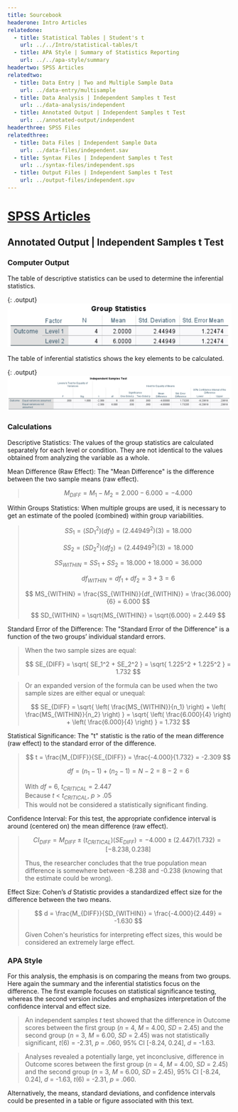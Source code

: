```yaml
---
title: Sourcebook
headerone: Intro Articles
relatedone:
  - title: Statistical Tables | Student's t
    url: ../../Intro/statistical-tables/t
  - title: APA Style | Summary of Statistics Reporting
    url: ../../apa-style/summary
headertwo: SPSS Articles
relatedtwo:
  - title: Data Entry | Two and Multiple Sample Data
    url: ../data-entry/multisample
  - title: Data Analysis | Independent Samples t Test
    url: ../data-analysis/independent
  - title: Annotated Output | Independent Samples t Test
    url: ../annotated-output/independent
headerthree: SPSS Files
relatedthree:
  - title: Data Files | Independent Sample Data
    url: ../data-files/independent.sav
  - title: Syntax Files | Independent Samples t Test
    url: ../syntax-files/independent.sps
  - title: Output Files | Independent Samples t Test
    url: ../output-files/independent.spv
---
```


# [SPSS Articles](../index.md)

## Annotated Output | Independent Samples t Test

### Computer Output

The table of descriptive statistics can be used to determine the inferential statistics.

{: .output}
![Screenshot of descriptive table](independent2.png)

The table of inferential statistics shows the key elements to be calculated.

{: .output}
![Screenshot of inferential table](independent3.png)

### Calculations

Descriptive Statistics: The values of the group statistics are calculated separately for each level or condition. They are not identical to the values obtained from analyzing the variable as a whole.

Mean Difference (Raw Effect): The "Mean Difference" is the difference between the two sample means (raw effect).

> $$ M_{DIFF} = M_1 - M_2 = 2.000 − 6.000 = −4.000 $$

Within Groups Statistics: When multiple groups are used, it is necessary to get an estimate of the pooled (combined) within group variabilities.

> $$ SS_1 = ( SD_1^2 ) ( df_1) = ( 2.44949^2 ) ( 3 ) = 18.000 $$
>
> $$ SS_2 = ( SD_2^2 ) ( df_2) = ( 2.44949^2 ) ( 3 ) = 18.000 $$
>
> $$ SS_{WITHIN} = SS_1 + SS_ 2 = 18.000 + 18.000 = 36.000 $$
>
> $$ df_{WITHIN} = df_1 + df_ 2 = 3 + 3 = 6 $$
>
> $$ MS_{WITHIN} = \frac{SS_{WITHIN}}{df_{WITHIN}} = \frac{36.000}{6} = 6.000 $$
>
> $$ SD_{WITHIN} = \sqrt{MS_{WITHIN}} = \sqrt{6.000} = 2.449 $$

Standard Error of the Difference: The "Standard Error of the Difference" is a function of the two groups’ individual standard errors. 

> When the two sample sizes are equal:
>
> $$ SE_{DIFF} = \sqrt{ SE_1^2 + SE_2^2 } = \sqrt{ 1.225^2 + 1.225^2 } = 1.732 $$

> Or an expanded version of the formula can be used when the two sample sizes are either equal or unequal:
>
> $$ SE_{DIFF} = \sqrt{ \left( \frac{MS_{WITHIN}}{n_1} \right) + \left( \frac{MS_{WITHIN}}{n_2} \right) } = \sqrt{ \left( \frac{6.000}{4} \right) + \left( \frac{6.000}{4} \right) } = 1.732 $$

Statistical Significance: The "t" statistic is the ratio of the mean difference (raw effect) to the standard error of the difference.

> $$ t = \frac{M_{DIFF}}{SE_{DIFF}} = \frac{-4.000}{1.732} = -2.309 $$
>
> $$ df = ( n_1 - 1 ) + ( n_2 - 1) = N - 2 = 8 - 2 = 6  $$
>
> With *df* = 6, *t<sub>CRITICAL</sub>* = 2.447  
> Because *t* < *t<sub>CRITICAL</sub>*, *p* > .05  
> This would not be considered a statistically significant finding.

Confidence Interval: For this test, the appropriate confidence interval is around (centered on) the mean difference (raw effect).

> $$ CI_{DIFF} = M_{DIFF} \pm (t_{CRITICAL}) ( SE_{DIFF}) = -4.000 \pm (2.447) (1.732) = [ −8.238, 0.238 ] $$
>
> Thus, the researcher concludes that the true population mean difference is somewhere between -8.238 and -0.238 (knowing that the estimate could be wrong).

Effect Size: Cohen’s *d* Statistic provides a standardized effect size for the difference between the two means.

> $$ d = \frac{M_{DIFF}}{SD_{WITHIN}} = \frac{-4.000}{2.449} = -1.630 $$
>
> Given Cohen's heuristics for interpreting effect sizes, this would be considered an extremely large effect.

### APA Style

For this analysis, the emphasis is on comparing the means from two groups. Here again the summary and the inferential statistics focus on the difference. The first example focuses on statistical significance testing, whereas the second version includes and emphasizes interpretation of the confidence interval and effect size. 

> An independent samples *t* test showed that the difference in Outcome scores between the first group (*n* = 4, *M* = 4.00, *SD* = 2.45) and the second group (*n* = 3, *M* = 6.00, *SD* = 2.45) was not statistically significant, *t*(6) = -2.31, *p* = .060, 95% CI [-8.24, 0.24], *d* = -1.63.

> Analyses revealed a potentially large, yet inconclusive, difference in Outcome scores between the first group (*n* = 4, *M* = 4.00, *SD* = 2.45) and the second group (*n* = 3, *M* = 6.00, *SD* = 2.45), 95% CI [-8.24, 0.24], *d* = -1.63, *t*(6) = -2.31, *p* = .060.

Alternatively, the means, standard deviations, and confidence intervals could be presented in a table or figure associated with this text.
